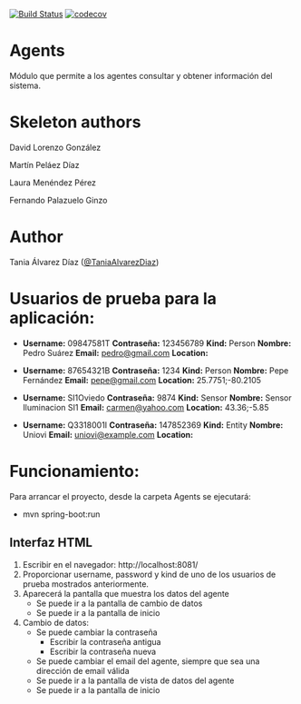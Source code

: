[![Build Status](https://travis-ci.com/TaniaAlvarezDiaz/Agents.svg?token=ENc151Ahc3Y3oqzaSf7S&branch=master)](https://travis-ci.com/TaniaAlvarezDiaz/Agents)
[![codecov](https://codecov.io/gh/TaniaAlvarezDiaz/Agents/branch/master/graph/badge.svg?token=HznWS1AduJ)](https://codecov.io/gh/TaniaAlvarezDiaz/Agents)

# Agents
Módulo que permite a los agentes consultar y obtener información del sistema.

# Skeleton authors 
David Lorenzo González

Martín Peláez Díaz

Laura Menéndez Pérez

Fernando Palazuelo Ginzo

# Author
Tania Álvarez Díaz ([@TaniaAlvarezDiaz](https://github.com/TaniaAlvarezDiaz))

# Usuarios de prueba para la aplicación:

- **Username:** 09847581T
  **Contraseña:** 123456789
  **Kind:** Person
  **Nombre:** Pedro Suárez
  **Email:** pedro@gmail.com
  **Location:**
  
- **Username:** 87654321B
  **Contraseña:** 1234
  **Kind:** Person
  **Nombre:** Pepe Fernández
  **Email:** pepe@gmail.com
  **Location:** 25.7751;-80.2105
 
- **Username:** SI1Oviedo
  **Contraseña:** 9874
  **Kind:** Sensor
  **Nombre:** Sensor Iluminacion SI1
  **Email:** carmen@yahoo.com
  **Location:** 43.36;-5.85
  
- **Username:** Q3318001I
  **Contraseña:** 147852369
  **Kind:** Entity
  **Nombre:** Uniovi
  **Email:** uniovi@example.com
  **Location:** 
  
# Funcionamiento:

Para arrancar el proyecto, desde la carpeta Agents se ejecutará:
- mvn spring-boot:run

## Interfaz HTML
  1. Escribir en el navegador: http://localhost:8081/
  2. Proporcionar username, password y kind de uno de los usuarios de prueba mostrados anteriormente.
  3. Aparecerá la pantalla que muestra los datos del agente
     * Se puede ir a la pantalla de cambio de datos
     * Se puede ir a la pantalla de inicio
  4. Cambio de datos:
     * Se puede cambiar la contraseña
       * Escribir la contraseña antigua
       * Escribir la contraseña nueva
     * Se puede cambiar el email del agente, siempre que sea una dirección de email válida 
     * Se puede ir a la pantalla de vista de datos del agente
     * Se puede ir a la pantalla de inicio
